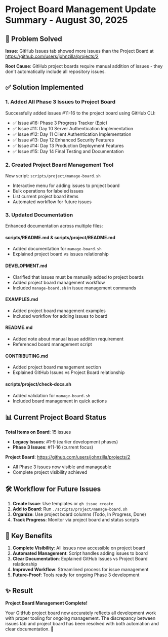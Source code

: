 <!--
Copyright (c) 2025 John Turner
MPL-2.0: https://mozilla.org/MPL/2.0/
Project: trustedge — Privacy and trust at the edge.
GitHub: https://github.com/johnzilla/trustedge
-->

# Project Board Management Update Summary - August 30, 2025

## 🎯 Problem Solved

**Issue**: GitHub Issues tab showed more issues than the Project Board at https://github.com/users/johnzilla/projects/2

**Root Cause**: GitHub project boards require manual addition of issues - they don't automatically include all repository issues.

## ✅ Solution Implemented

### 1. **Added All Phase 3 Issues to Project Board**
Successfully added issues #11-16 to the project board using GitHub CLI:
- ✅ Issue #16: Phase 3 Progress Tracker (Epic)
- ✅ Issue #11: Day 10 Server Authentication Implementation  
- ✅ Issue #12: Day 11 Client Authentication Implementation
- ✅ Issue #13: Day 12 Enhanced Security Features
- ✅ Issue #14: Day 13 Production Deployment Features
- ✅ Issue #15: Day 14 Final Testing and Documentation

### 2. **Created Project Board Management Tool**
New script: `scripts/project/manage-board.sh`
- Interactive menu for adding issues to project board
- Bulk operations for labeled issues
- List current project board items
- Automated workflow for future issues

### 3. **Updated Documentation**
Enhanced documentation across multiple files:

#### **scripts/README.md** & **scripts/project/README.md**
- Added documentation for `manage-board.sh`
- Explained project board vs issues relationship

#### **DEVELOPMENT.md**
- Clarified that issues must be manually added to project boards
- Added project board management workflow
- Included `manage-board.sh` in issue management commands

#### **EXAMPLES.md**
- Added project board management examples
- Included workflow for adding issues to board

#### **README.md**
- Added note about manual issue addition requirement
- Referenced board management script

#### **CONTRIBUTING.md**
- Added project board management section
- Explained GitHub Issues vs Project Board relationship

#### **scripts/project/check-docs.sh**
- Added validation for `manage-board.sh`
- Included board management in quick actions

## 📊 Current Project Board Status

**Total Items on Board**: 15 issues
- **Legacy Issues**: #1-9 (earlier development phases)
- **Phase 3 Issues**: #11-16 (current focus)

**Project Board**: https://github.com/users/johnzilla/projects/2
- All Phase 3 issues now visible and manageable
- Complete project visibility achieved

## 🛠️ Workflow for Future Issues

1. **Create Issue**: Use templates or `gh issue create`
2. **Add to Board**: Run `./scripts/project/manage-board.sh`
3. **Organize**: Use project board columns (Todo, In Progress, Done)
4. **Track Progress**: Monitor via project board and status scripts

## 🎯 Key Benefits

1. **Complete Visibility**: All issues now accessible on project board
2. **Automated Management**: Script handles adding issues to board
3. **Clear Documentation**: Explained GitHub Issues vs Project Board relationship
4. **Improved Workflow**: Streamlined process for issue management
5. **Future-Proof**: Tools ready for ongoing Phase 3 development

## ✨ Result

**Project Board Management Complete!** 

Your GitHub project board now accurately reflects all development work with proper tooling for ongoing management. The discrepancy between issues tab and project board has been resolved with both automation and clear documentation. 🚀
